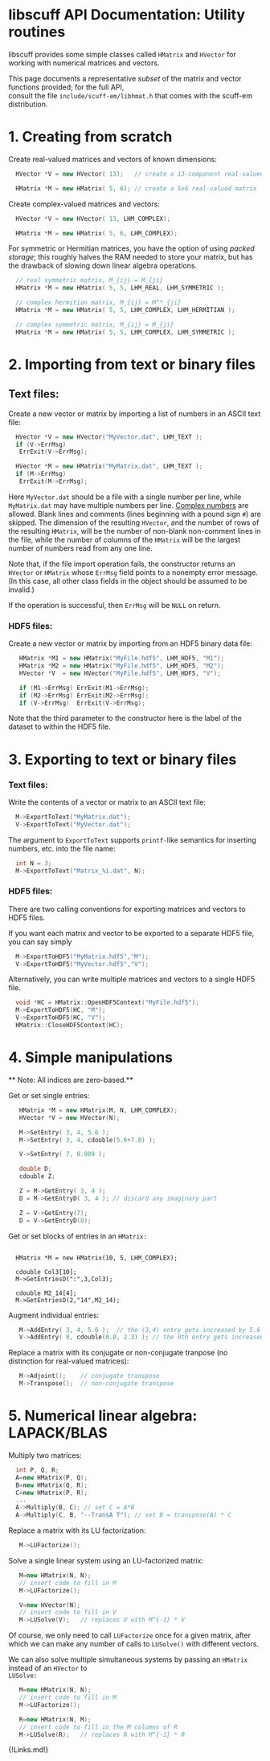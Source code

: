 #  <span class=SC>libscuff</span> API Documentation: Utility routines
 
<span class=SC>libscuff</span> provides some simple classes 
called `HMatrix` and `HVector` for working with numerical matrices and vectors.

This page documents a representative *subset* of the 
matrix and vector functions provided; for the full API,  
consult the file `include/scuff-em/libhmat.h`
that comes with the <span class="SC">scuff-em</span>
distribution.

# 1. Creating from scratch
Create real-valued matrices and vectors of known dimensions:


```C++
  HVector *V = new HVector( 13);   // create a 13-component real-valued vector

  HMatrix *M = new HMatrix( 5, 6); // create a 5x6 real-valued matrix
```


Create complex-valued matrices and vectors:


```C++
  HVector *V = new HVector( 13, LHM_COMPLEX); 

  HMatrix *M = new HMatrix( 5, 6, LHM_COMPLEX);
```


For symmetric or Hermitian matrices, you have the option of using
*packed storage*; this roughly halves the RAM needed to store 
your matrix, but has the drawback of slowing down linear algebra 
operations.
 

```C++
  // real symmetric matrix, M_{ij} = M_{ji}
  HMatrix *M = new HMatrix( 5, 5, LHM_REAL, LHM_SYMMETRIC );

  // complex hermitian matrix, M_{ij} = M^*_{ji} 
  HMatrix *M = new HMatrix( 5, 5, LHM_COMPLEX, LHM_HERMITIAN );

  // complex symmetric matrix, M_{ij} = M_{ji} 
  HMatrix *M = new HMatrix( 5, 5, LHM_COMPLEX, LHM_SYMMETRIC );
```

# 2. Importing from text or binary files 

## Text files:

Create a new vector or matrix by importing a list of numbers in an ASCII text file:


```C++
  HVector *V = new HVector("MyVector.dat", LHM_TEXT );
  if (V->ErrMsg) 
   ErrExit(V->ErrMsg);

  HVector *M = new HMatrix("MyMatrix.dat", LHM_TEXT );
  if (M->ErrMsg) 
   ErrExit(M->ErrMsg);
```


Here `MyVector.dat` should be a file with 
a single number per line, while `MyMatrix.dat`
may have multiple numbers per line.
[Complex numbers](scuff-em/reference/scuffEMMisc.shtml#Complex)
are allowed. Blank lines and comments (lines beginning with a 
pound sign `#`) are skipped. 
The dimension of the resulting `HVector`, 
and the number of rows of the resulting `HMatrix`,
will be the number of non-blank non-comment lines in the file, 
while the number of columns of the `HMatrix` will
be the largest number of numbers read from any one line.


Note that, if the file import operation fails,
the constructor returns an `HVector` or
`HMatrix` whose `ErrMsg` field 
points to a nonempty error message. (In this case, all 
other class fields in the object should be assumed to be 
invalid.)


If the operation is successful, then `ErrMsg`
will be `NULL` on return.

### HDF5 files:

Create a new vector or matrix by importing from an HDF5 
binary data file:


```C++
   HMatrix *M1 = new HMatrix("MyFile.hdf5", LHM_HDF5, "M1");
   HMatrix *M2 = new HMatrix("MyFile.hdf5", LHM_HDF5, "M2");
   HVector *V  = new HVector("MyFile.hdf5", LHM_HDF5, "V");

   if (M1->ErrMsg) ErrExit(M1->ErrMsg);
   if (M2->ErrMsg) ErrExit(M2->ErrMsg);
   if (V->ErrMsg)  ErrExit(V->ErrMsg);
```


Note that the third parameter to the constructor here is 
the label of the dataset to within the HDF5 file.

<!---------------------------------------------------------------------->
<!---------------------------------------------------------------------->
<!---------------------------------------------------------------------->
# 3. Exporting to text or binary files

### Text files: 


Write the contents of a vector or matrix to an ASCII text file:

```C++
  M->ExportToText("MyMatrix.dat");
  V->ExportToText("MyVector.dat");
```


The argument to `ExportToText` supports `printf-`like
semantics for inserting numbers, etc. into the file name:

```C++
  int N = 3;
  M->ExportToText("Matrix_%i.dat", N);
```


### HDF5 files: 


There are two calling conventions for exporting matrices and vectors
to HDF5 files. 

If you want each matrix and vector to be exported to a separate 
HDF5 file, you can say simply 


```C++
  M->ExportToHDF5("MyMatrix.hdf5","M");
  V->ExportToHDF5("MyVector.hdf5","V");
```

Alternatively, you can write multiple matrices and vectors to 
a single HDF5 file.


```C++
  void *HC = HMatrix::OpenHDF5Context("MyFile.hdf5");
  M->ExportToHDF5(HC, "M");
  V->ExportToHDF5(HC, "V");
  HMatrix::CloseHDF5Context(HC);
```

# 4. Simple manipulations
 
** Note: All indices are zero-based.**
 
Get or set single entries:
 
```C++
   HMatrix *M = new HMatrix(M, N, LHM_COMPLEX);
   HVector *V = new HVector(N);

   M->SetEntry( 3, 4, 5.6 );
   M->SetEntry( 3, 4, cdouble(5.6+7.8) );

   V->SetEntry( 7, 8.009 );

   double D;
   cdouble Z;

   Z = M->GetEntry( 3, 4 );
   D = M->GetEntryD( 3, 4 ); // discard any imaginary part 

   Z = V->GetEntry(7);
   D = V->GetEntryD(8);
```

Get or set blocks of entries in an `HMatrix:`
```

  HMatrix *M = new HMatrix(10, 5, LHM_COMPLEX);

  cdouble Col3[10];
  M->GetEntriesD(":",3,Col3);

  cdouble M2_14[4];
  M->GetEntriesD(2,"14",M2_14);

```
 
Augment individual entries:

 
```C++
   M->AddEntry( 3, 4, 5.6 );  // the (3,4) entry gets increased by 5.6
   V->AddEntry( 0, cdouble(0.0, 2.3) ); // the 0th entry gets increased by 2.3i
```
 
Replace a matrix with its conjugate or non-conjugate tranpose 
(no distinction for real-valued matrices):

 
```C++
   M->Adjoint();    // conjugate transpose
   M->Transpose();  // non-conjugate transpose
```

# 5. Numerical linear algebra: <span class="SC">LAPACK/BLAS</span>
 
Multiply two matrices:

 
```C++
  int P, Q, R;
  A=new HMatrix(P, Q);
  B=new HMatrix(Q, R);
  C=new HMatrix(P, R); 
  ... 
  A->Multiply(B, C); // set C = A*B 
  A->Multiply(C, B, "--TransA T"); // set B = transpose(A) * C
```

 
Replace a matrix with its LU factorization:

 
```C++
   M->LUFactorize();
```

 
Solve a single linear system using an LU-factorized matrix:
 
```C++
   M=new HMatrix(N, N);
   // insert code to fill in M 
   M->LUFactorize();

   V=new HVector(N);
   // insert code to fill in V 
   M->LUSolve(V);   // replaces V with M^{-1} * V 
```

 
Of course, we only need to call `LUFactorize` once for
a given matrix, after which we can make any number of calls to 
`LUSolve()` with different vectors. 

 
We can also solve multiple simultaneous systems by passing
an `HMatrix` instead of an `HVector` to  
`LUSolve:`
 
```C++
   M=new HMatrix(N, N);
   // insert code to fill in M 
   M->LUFactorize();

   R=new HMatrix(N, M); 
   // insert code to fill in the M columns of R 
   M->LUSolve(R);   // replaces R with M^{-1} * R
```

{!Links.md!}
